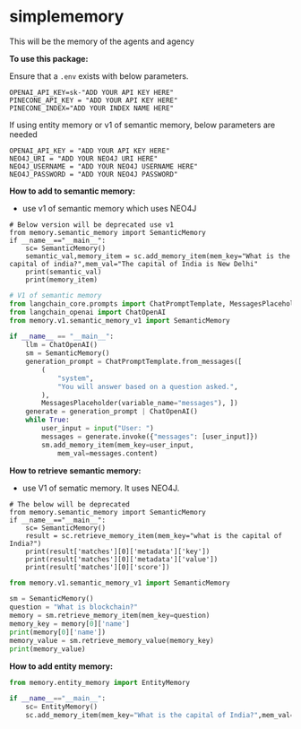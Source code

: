 # simplememory
This will be the memory of the agents and agency

**To use this package:**

Ensure that a `.env` exists with below parameters.

```
OPENAI_API_KEY=sk-"ADD YOUR API KEY HERE"
PINECONE_API_KEY = "ADD YOUR API KEY HERE"
PINECONE_INDEX="ADD YOUR INDEX NAME HERE"
```
If using entity memory or v1 of semantic memory, below parameters are needed
```
OPENAI_API_KEY = "ADD YOUR API KEY HERE"
NEO4J_URI = "ADD YOUR NEO4J URI HERE"
NEO4J_USERNAME = "ADD YOUR NEO4J USERNAME HERE"
NEO4J_PASSWORD = "ADD YOUR NEO4J PASSWORD"

```

**How to add to semantic memory:**
- use v1 of semantic memory which uses NEO4J
```
# Below version will be deprecated use v1
from memory.semantic_memory import SemanticMemory
if __name__=="__main__":
    sc= SemanticMemory()
    semantic_val,memory_item = sc.add_memory_item(mem_key="What is the capital of india?",mem_val="The capital of India is New Delhi"
    print(semantic_val)
    print(memory_item)

```
```python
# V1 of semantic memory
from langchain_core.prompts import ChatPromptTemplate, MessagesPlaceholder
from langchain_openai import ChatOpenAI
from memory.v1.semantic_memory_v1 import SemanticMemory

if __name__ == "__main__":
    llm = ChatOpenAI()
    sm = SemanticMemory()
    generation_prompt = ChatPromptTemplate.from_messages([
        (
            "system",
            "You will answer based on a question asked.",
        ),
        MessagesPlaceholder(variable_name="messages"), ])
    generate = generation_prompt | ChatOpenAI()
    while True:
        user_input = input("User: ")
        messages = generate.invoke({"messages": [user_input]})
        sm.add_memory_item(mem_key=user_input,
            mem_val=messages.content)
```

**How to retrieve semantic memory:**
- use V1 of sematic memory. It uses NEO4J.
```
# The below will be deprecated
from memory.semantic_memory import SemanticMemory
if __name__=="__main__":
    sc= SemanticMemory()
    result = sc.retrieve_memory_item(mem_key="what is the capital of India?")
    print(result['matches'][0]['metadata']['key'])
    print(result['matches'][0]['metadata']['value'])
    print(result['matches'][0]['score'])
```

```python
from memory.v1.semantic_memory_v1 import SemanticMemory

sm = SemanticMemory()
question = "What is blockchain?"
memory = sm.retrieve_memory_item(mem_key=question)
memory_key = memory[0]['name']
print(memory[0]['name'])
memory_value = sm.retrieve_memory_value(memory_key)
print(memory_value)
```


**How to add entity memory:**
```python
from memory.entity_memory import EntityMemory

if __name__=="__main__":
    sc= EntityMemory()
    sc.add_memory_item(mem_key="What is the capital of India?",mem_val="The capital of India is New Delhi")

```
